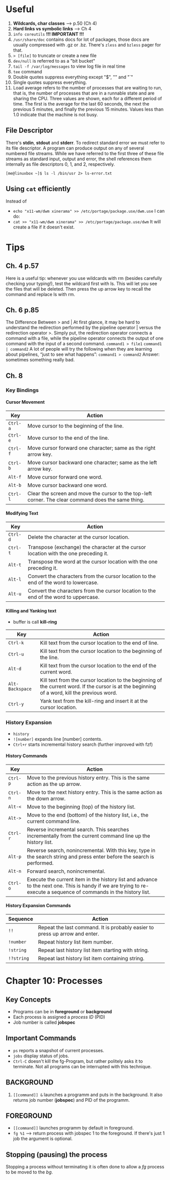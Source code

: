 # Useful
1. **Wildcards, char classes** --> p.50 (Ch 4)
2. **Hard links vs symbolic links** --> Ch 4
3. `info coreutils` **!!! IMPORTANT !!!**
4. `/usr/share/doc` contains docs for lot of packages, those docs are usually compressed with .gz or .bz. There's `zless` and `bzless` pager for that.
5. `> [file]` to truncate or create a new file
6. `dev/null` is referred to as a "bit bucket"
7. `tail -f /var/log/messages` to view log file in real time 
8. `tee` command
9.  Double quotes suppress everything except "$", "\" and "`" 
10. Single quotes suppress everything.
11. Load average refers to the number of processes
    that are waiting to run, that is, the number of
    processes that are in a runnable state and are
    sharing the CPU. Three values are shown, each
    for a different period of time. The first is the
    average for the last 60 seconds, the next the
    previous 5 minutes, and finally the previous 15
    minutes. Values less than 1.0 indicate that the
    machine is not busy.

## File Descriptor
There's **stdin**, **stdout** and **stderr**. To redirect standard error we must refer to its
file descriptor. A program can produce output on any of several numbered file streams.
While we have referred to the first three of these file streams as standard input, output 
and error, the shell references them internally as file descriptors 0, 1, and 2, respectively.

```
[me@linuxbox ~]$ ls -l /bin/usr 2> ls-error.txt
```

## Using `cat` efficiently
Instead of
- `echo "x11-wm/dwm xinerama" >> /etc/portage/package.use/dwm.use`
I can do:
- `cat >> "x11-wm/dwm xinerama" >> /etc/portage/package.use/dwm`
It will create a file if it doesn't exist.

# Tips
## Ch. 4 p.57
Here is a useful tip: whenever you use wildcards with rm (besides carefully
checking your typing!), test the wildcard first with ls. This will let you see the
files that will be deleted. Then press the up arrow key to recall the command and
replace ls with rm.

## Ch. 6 p.85
The Difference Between > and |
At first glance, it may be hard to understand the redirection performed by the
pipeline operator | versus the redirection operator >. Simply put, the redirection
operator connects a command with a file, while the pipeline operator connects the
output of one command with the input of a second command.
`command1 > file1`
`command1 | command2`
A lot of people will try the following when they are learning about pipelines, “just
to see what happens”:
`command1 > command2`
Answer: sometimes something really bad.

## Ch. 8

### Key Bindings
#### Cursor Movement
| Key      | Action                                                                                               |
|----------|------------------------------------------------------------------------------------------------------|
|`Ctrl-a`  | Move cursor to the beginning of the line.|
|`Ctrl-e`  | Move cursor to the end of the line.|
|`Ctrl-f`  | Move cursor forward one character; same as the right arrow key.|
|`Ctrl-b`  | Move cursor backward one character; same as the left arrow key.|
|`Alt-f`   | Move cursor forward one word.|
|`Alt-b`   | Move cursor backward one word.|
|`Ctrl-l`  | Clear the screen and move the cursor to the top-left corner. The clear command does the same thing.|

#### Modifying Text
| Key      | Action                                                                                               |
|----------|------------------------------------------------------------------------------------------------------|
|`Ctrl-d`  | Delete the character at the cursor location.|
|`Ctrl-t`  | Transpose (exchange) the character at the cursor location with the one preceding it.|
|`Alt-t`   | Transpose the word at the cursor location with the one preceding it.|
|`Alt-l`   | Convert the characters from the cursor location to the end of the word to lowercase.|
|`Alt-u`   | Convert the characters from the cursor location to the end of the word to uppercase.|

#### Killing and Yanking text
* buffer is call **kill-ring**

| Key      | Action                                                                                               |
|----------|------------------------------------------------------------------------------------------------------|
|`Ctrl-k`  |     Kill text from the cursor location to the end of line.|
|`Ctrl-u`  |     Kill text from the cursor location to the beginning of the line.|
|`Alt-d`   |     Kill text from the cursor location to the end of the current word.|
|`Alt-Backspace`| Kill text from the cursor location to the beginning of the current word. If the cursor is at the beginning of a word, kill the previous word.|
|`Ctrl-y`  |     Yank text from the kill-ring and insert it at the cursor location.|

### History Expansion
- `history`
- `![number]` expands line [number] contents.
- `Ctrl+r` starts incremental history search (further improved with fzf)
#### History Commands
| Key      | Action                                                                                               |
|----------|------------------------------------------------------------------------------------------------------|
|`Ctrl-p`   | Move to the previous history entry. This is the same action as the up arrow.|
|`Ctrl-n`   | Move to the next history entry. This is the same action as the down arrow. |
|`Alt-<`    | Move to the beginning (top) of the history list.|
|`Alt->`    | Move to the end (bottom) of the history list, i.e., the current command line. |
|`Ctrl-r`   | Reverse incremental search. This searches incrementally from the current command line up the history list.|
|`Alt-p`    | Reverse search, nonincremental. With this key, type in the search string and press enter before the search is performed. |
|`Alt-n`    | Forward search, nonincremental. |
|`Ctrl-o`   | Execute the current item in the history list and advance to the next one. This is handy if we are trying to re-execute a sequence of commands in the history list. |

#### History Expansion Commands
| Sequence  | Action |
|-----------|--------|
|`!!`       | Repeat the last command. It is probably easier to press up arrow and enter.|
|`!number`  | Repeat history list item number.|
|`!string`  | Repeat last history list item starting with string.|
|`!?string` | Repeat last history list item containing string.|

# Chapter 10: Processes

## Key Concepts
* Programs can be in **foreground** or **background**
* Each process is assigned a *process ID* (PID)
* Job number is called **jobspec**

## Important Commands
* `ps` reports a snapshot of current processes.
* `jobs` display status of jobs.
* `Ctrl-C` doesn't kill the fg-Program, but rather politely asks it to terminate. Not all programs can be interrupted with this technique.

## BACKGROUND
1. `[[command]] &` launches a programm and puts in the background. It also returns job number (**jobspec**) and PID of the programm.

## FOREGROUND
* `[[command]]` launches programm by default in foreground.
* `fg %1` --> return process with jobspec 1 to the foreground. If there's just 1 job the argument is optional.

## Stopping (pausing) the process
Stopping a process without terminating it is often done to allow a *fg* process to be moved to the *bg*.
